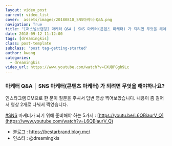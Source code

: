 ```yaml
---
layout: video_post
current: video_list
cover:  assets/images/20180810_SNS마케터-Q&A.png
navigation: True
title: "[퍼스널브랜딩] 마케터 Q&A │ SNS 마케터(콘텐츠 마케터) 가 되려면 무엇을 해야하나요?"
date: 2018-09-12 11:12:00
tags: [dreamingkis]
class: post-template
subclass: 'post tag-getting-started'
author: kwang
categories:
  - dreamingkis
video_url: https://www.youtube.com/watch?v=CXUBPGgh9Lc
---
```


### **마케터 Q&A │ SNS 마케터(콘텐츠 마케터) 가 되려면 무엇을 해야하나요?**

인스타그램 DM으로 한 분이 질문을 주셔서 답변 영상 찍어보았습니다. 
내용이 좀 길어서 영상 2개로 나눠서 찍었습니다. 

[#SNS](https://www.youtube.com/results?search_query=%23SNS) 마케터가 되기 위해 준비해야 하는 5가지  : [https://youtu.be/L6QBiaurV_Q](https://www.youtube.com/watch?v=L6QBiaurV_Q)   

* 블로그 : https://bestarbrand.blog.me/
* 인스타 : @dreamingkis